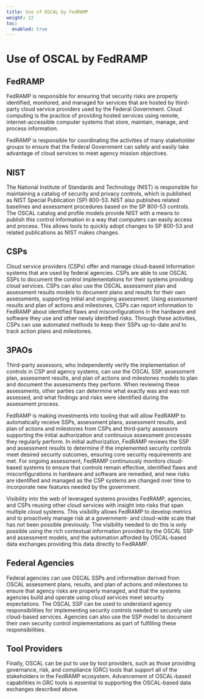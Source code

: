 ```yaml
---
title: Use of OSCAL by FedRAMP
weight: 22
toc:
  enabled: true
---
```

# Use of OSCAL by FedRAMP

## FedRAMP

FedRAMP is responsible for ensuring that security risks are properly identified, monitored, and managed for services that are hosted by third-party cloud service providers used by the Federal Government. Cloud computing is the practice of providing hosted services using remote, internet-accessible computer systems that store, maintain, manage, and process information.

FedRAMP is responsible for coordinating the activities of many stakeholder groups to ensure that the Federal Government can safely and easily take advantage of cloud services to meet agency mission objectives.

## NIST

The National Institute of Standards and Technology (NIST) is responsible for maintaining a catalog of security and privacy controls, which is published as NIST Special Publication (SP) 800-53. NIST also publishes related baselines and assessment procedures based on the SP 800-53 controls. The OSCAL catalog and profile models provide NIST with a means to publish this control information in a way that computers can easily access and process. This allows tools to quickly adopt changes to SP 800-53 and related publications as NIST makes changes.

## CSPs

Cloud service providers (CSPs) offer and manage cloud-based information systems that are used by federal agencies. CSPs are able to use OSCAL SSPs to document the control implementations for their systems providing cloud services. CSPs can also use the OSCAL assessment plan and assessment results models to document plans and results for their own assessments, supporting initial and ongoing assessment. Using assessment results and plan of actions and milestones, CSPs can report information to FedRAMP about identified flaws and misconfigurations in the hardware and software they use and other newly identified risks. Through these activities, CSPs can use automated methods to keep their SSPs up-to-date and to track action plans and milestones.

## 3PAOs

Third-party assessors, who independently verify the implementation of controls in CSP and agency systems, can use the OSCAL SSP, assessment plan, assessment results, and plan of actions and milestones models to plan and document the assessments they perform. When reviewing these assessments, other parties can determine what exactly was and was not assessed, and what findings and risks were identified during the assessment process.

FedRAMP is making investments into tooling that will allow FedRAMP to automatically receive SSPs, assessment plans, assessment results, and plan of actions and milestones from CSPs and third-party assessors supporting the initial authorization and continuous assessment processes they regularly perform. In initial authorization, FedRAMP reviews the SSP and assessment results to determine if the implemented security controls meet desired security outcomes, ensuring core security requirements are met. For ongoing assessment, FedRAMP continuously monitors cloud-based systems to ensure that controls remain effective, identified flaws and misconfigurations in hardware and software are remedied, and new risks are identified and managed as the CSP systems are changed over time to incorporate new features needed by the government.

Visibility into the web of leveraged systems provides FedRAMP, agencies, and CSPs reusing other cloud services with insight into risks that span multiple cloud systems. This visibility allows FedRAMP to develop metrics and to proactively manage risk at a government- and cloud-wide scale that has not been possible previously. The visibility needed to do this is only possible using the rich contextual information provided by the OSCAL SSP and assessment models, and the automation afforded by OSCAL-based data exchanges providing this data directly to FedRAMP.

## Federal Agencies 

Federal agencies can use OSCAL SSPs and information derived from OSCAL assessment plans, results, and plan of actions and milestones to ensure that agency risks are properly managed, and that the systems agencies build and operate using cloud services meet security expectations. The OSCAL SSP can be used to understand agency responsibilities for implementing security controls needed to securely use cloud-based services. Agencies can also use the SSP model to document their own security control implementations as part of fulfilling these responsibilities.

## Tool Providers

Finally, OSCAL can be put to use by tool providers, such as those providing governance, risk, and compliance (GRC) tools that support all of the stakeholders in the FedRAMP ecosystem. Advancement of OSCAL-based capabilities in GRC tools is essential to supporting the OSCAL-based data exchanges described above.